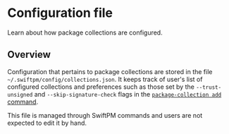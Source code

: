 # Configuration file

Learn about how package collections are configured.

## Overview

Configuration that pertains to package collections are stored in the file `~/.swiftpm/config/collections.json`. It keeps track of user's list of configured collections
and preferences such as those set by the `--trust-unsigned` and `--skip-signature-check` flags in the [`package-collection add` command](<doc:PackageCollectionAddGuide>). 

This file is managed through SwiftPM commands and users are not expected to edit it by hand.

